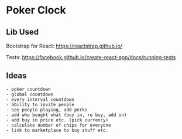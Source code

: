 # Poker Clock

## Lib Used

Bootstrap for React:
https://reactstrap.github.io/

Tests:
https://facebook.github.io/create-react-app/docs/running-tests

## Ideas

    - poker countdown
    - global countdown
    - every interval countdown
    - ability to invite people
    - see people playing, add perks
    - add who bought what (buy in, re buy, add on)
    - add buy in price etc. (pick currency)
    - calculate number of chips for everyone
    - link to marketplace to buy stuff etc.
